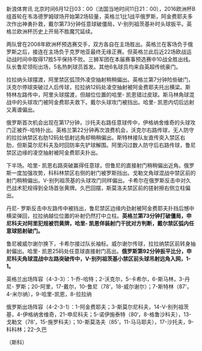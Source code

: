 
新浪体育讯
北京时间6月12日03：00（法国当地时间11日21：00），2016欧洲杯B组首轮在韦洛德罗姆球场开始第2场较量，英格兰1比1战平俄罗斯，阿金费耶夫多次作出神勇扑救，戴尔第73分钟任意球破僵局，V-别列祖茨基补时头球扳平。英格兰欧洲杯历史上开局不胜魔咒延续。

两队曾在2008年欧洲杯预选赛交手，双方各自在主场胜出。英格兰在客场负于俄罗斯之后，接连在主场负于克罗地亚最终无缘正赛。但英格兰此后近22场欧战运动战时间中取得17胜5平保持不败。三狮军团在本届赛事预选赛中10战全胜出线。队长鲁尼领衔出场，5名热刺球员首发。其他6名球员均来自英超传统豪门。

拉拉纳头球摆渡，阿里禁区弧顶外凌空抽射稍稍偏出。英格兰第7分钟险些破门，沃克尔停球突破过人后传球，拉拉纳12码处凌空抽射被阿金费耶夫托出横梁。斯特林左路传中，阿里头球摆渡，但越位位置的哈里-
凯恩错过皮球。斯马林角球混战中的头球攻门被阿金费耶夫救下。戴尔头球攻门被挡出。哈里-
凯恩内切后远射又离谱偏出。

俄罗斯首次机会出现在第17分钟，沙托夫右路任意球传中，伊格纳舍维奇的头球攻门正被乔-哈特扑出。英格兰第22分钟再次浪费机会，沃克尔右路传球，无人防守的拉拉纳禁区右肋12码处低射远角却稍稍偏出。斯特林接队友直传突入禁区右肋，但斯莫尔尼科夫及时回防率先铲球解围。阿里闪过数人防守后右路传球，鲁尼禁区边缘的凌空抽射被阿金费耶夫扑出。


下半场。哈里-
凯恩右路突破赢得任意球，但鲁尼的直接射门稍稍偏出近角。俄罗斯一度加强攻势，科科林禁区右侧的射门被罗斯挡出。戈勒文角球混战中禁区前的射门稍稍偏出。V-别列祖茨基的头球攻门同样偏出。卡希尔在俄罗斯反击中对久巴战术犯规得到全场首张黄牌。久巴回摆，斯莫洛夫禁区前的搓射擦右侧立柱偏出。


丹尼-
罗斯反击中左路传中被挡出，鲁尼禁区边缘内劲射被阿金费耶夫扑挡后憾中横梁弹回，拉拉纳越位位置的补射仍然打中立柱。**英格兰第73分钟打破僵局，申尼科夫对阿里犯规被罚黄牌，哈里-
凯恩佯装射门干扰对方判断，戴尔禁区弧内任意球怒射破门。**

鲁尼被威尔谢尔换下，卡希尔接过队长袖标。威尔谢尔传球，拉拉纳禁区前转身抽射偏出。哈里-
凯恩25码处任意球直接射门高出。**俄罗斯第92分钟扳平比分，申尼科夫角球混战中左路突破传中，V-别列祖茨基小禁区前头球吊射远角入网，1-1。**


英格兰出场阵容（4-3-3）：1-乔-哈特；2-沃克尔，5-卡希尔，6-斯马林，3-丹尼-
罗斯；20-阿里，17-戴尔，10-鲁尼（78‘，18-威尔谢尔）；7-斯特林（87’，4-米尔纳），9-哈里-凯恩，8-拉拉纳

俄罗斯出场阵容（4-2-3-1）：1-阿金费耶夫；3-斯莫尔尼科夫，14-V-别列祖茨基，4-伊格纳舍维奇，21-申尼科夫；5-诺伊施泰特（80‘，8-格鲁沙科夫），13-戈勒文（78’，15-施罗科夫）；10-斯莫洛夫（85‘，11-马马耶夫），17-沙托夫，9-科科林；22-久巴

（斯科）

